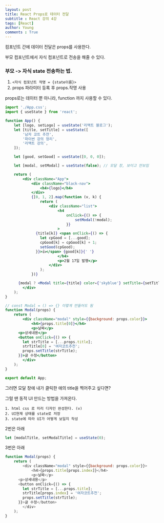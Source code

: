 ```yaml
---
layout: post
title: React Props로 데이터 전달
subtitle : React 강의 4강
tags: [React]
author: Young
comments : True
---
```


컴포넌트 간에 데이터 전달은 props를 사용한다.

부모 컴포넌트에서 자식 컴포넌트로 전송을 해줄 수 있다.

### 부모 -> 자식 state 전송하는 법.

1. ```<자식 컴포넌트 작명 = {state이름}>```
2. props 파라미터 등록 후 props.작명 사용
 
props로는 데이터 뿐 아니라, function 까지 사용할 수 있다.

```jsx
import './App.css';
import { useState } from 'react';

function App() {
	let [logo, setLogo] = useState('리액트 블로그');
	let [title, setTitle] = useState([
		'남자 코트 추천',
		'파이썬 강의 정리',
		'리액트 강의',
	]);

	let [good, setGood] = useState([0, 0, 0]);

	let [modal, setModal] = useState(false); // 모달 창, 보이고 안보임

	return (
		<div className="App">
			<div className="black-nav">
				<h4>{logo}</h4>
			</div>
			{[0, 1, 2].map(function (v, k) {
				return (
					<div className="list">
						<h4
							onClick={() => {
								setModal(!modal);
							}}
						>
              {title[k]} <span onClick={() => {
                let cpGood = [...good];
                cpGood[k] = cpGood[k] + 1;
                setGood(cpGood);
              }}>👍</span> {good[k]}{' '}
						</h4>
						<p>2월 17일 발행</p>
					</div>
				);
			})}

      {modal ? <Modal title={title} color={'skyblue'} setTitle={setTitle} /> : null}
		</div>
	);
}

// const Modal = () => {} 이렇게 만들어도 됨
function Modal(props) {
	return (
		<div className="modal" style={{background: props.color}}>
			<h4>{props.title[0]}</h4>
			<p>날짜</p>
      <p>상세내용</p>
      <button onClick={() => {
        let strTitle = [...props.title];
        strTitle[0] = '여자코트추천';
        props.setTitle(strTitle);
      }}>글 수정</button>
		</div>
	);
}

export default App;

```

그러면 모달 창에 내가 클릭한 애의 title을 찍어주고 싶다면?

그럴 땐 동적 UI 만드는 방법을 가져온다.

```
1. html css 로 미리 디자인 완성한다. (v)
2. UI현재 상태를 state로 저장
3. state에 따라 UI가 어떻게 보일지 작성 
```

2번은 아래
```js
let [modalTitle, setModalTitle] = useState(0);
```

3번은 아래
```js
function Modal(props) {
	return (
		<div className="modal" style={{background: props.color}}>
			<h4>{props.title[props.index]}</h4>
			<p>날짜</p>
      <p>상세내용</p>
      <button onClick={() => {
        let strTitle = [...props.title];
        strTitle[props.index] = '여자코트추천';
        props.setTitle(strTitle);
      }}>글 수정</button>
		</div>
	);
}
```


